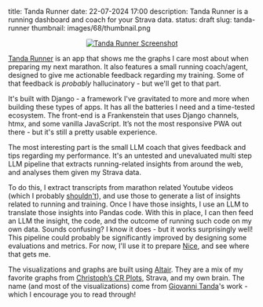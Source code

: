 title: Tanda Runner
date: 22-07-2024 17:00
description: Tanda Runner is a running dashboard and coach for your Strava data. 
status: draft
slug: tanda-runner
thumbnail: images/68/thumbnail.png

<center>
<a href="https://tandarunner.duarteocarmo.com">
<img src="{static}/images/68/app.png" alt="Tanda Runner Screenshot" 
style="max-width:100%;border-radius: 2px">
</a>
</center>

[Tanda Runner](https://tandarunner.duarteocarmo.com/) is an app that shows me the graphs I care most about when preparing my next marathon. It also features a small running coach/agent, designed to give me actionable feedback regarding my training. Some of that feedback is _probably_ hallucinatory - but we'll get to that part. 

It's built with Django - a framework I've gravitated to more and more when building these types of apps. It has all the batteries I need and a time-tested ecosystem. The front-end is a Frankenstein that uses Django channels, htmx, and some vanilla JavaScript. It’s not the most responsive PWA out there - but it's still a pretty usable experience.

The most interesting part is the small LLM coach that gives feedback and tips regarding my performance. It's an untested and unevaluated multi step LLM pipeline that extracts running-related insights from around the web, and analyses them given my Strava data.

To do this, I extract transcripts from marathon related Youtube videos (which I probably [shouldn't](https://www.youtube.com/watch?v=xiJMjTnlxg4)), and use those to generate a list of insights related to running and training. Once I have those insights, I use an LLM to translate those insights into Pandas code. With this in place, I can then feed an LLM the insight, the code, and the outcome of running such code on my own data. Sounds confusing? I know it does - but it works surprisingly well! This pipeline could probably be significantly improved by designing some evaluations and metrics. For now, I'll use it to prepare [Nice](https://www.marathon06.com/2024/AN/), and see where that gets me. 

The visualizations and graphs are built using [Altair](https://altair-viz.github.io/). They are a mix of my favorite graphs from [Christoph’s CR Plots](https://crplot.com/), Strava, and my own brain. The name (and most of the visualizations) come from [Giovanni Tanda](https://scholar.google.co.uk/citations?view_op=view_citation&hl=en&user=C__krSUAAAAJ&cstart=20&pagesize=80&citation_for_view=C__krSUAAAAJ:j3f4tGmQtD8C)'s work - which I encourage you to read through!

